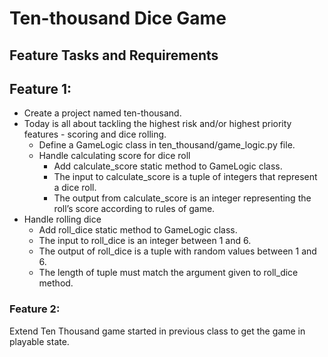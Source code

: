 # Ten-thousand Dice Game

## Feature Tasks and Requirements

## Feature 1:
* Create a project named ten-thousand.
* Today is all about tackling the highest risk and/or highest priority features - scoring and dice rolling. 
  * Define a GameLogic class in ten_thousand/game_logic.py file.
  * Handle calculating score for dice roll
    * Add calculate_score static method to GameLogic class.
    * The input to calculate_score is a tuple of integers that represent a dice roll.
    * The output from calculate_score is an integer representing the roll’s score according to rules of game.
* Handle rolling dice
  * Add roll_dice static method to GameLogic class.
  * The input to roll_dice is an integer between 1 and 6.
  * The output of roll_dice is a tuple with random values between 1 and 6.
  * The length of tuple must match the argument given to roll_dice method.

### Feature 2:
Extend Ten Thousand game started in previous class to get the game in playable state.